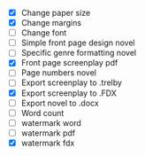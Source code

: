 - [x] Change paper size
- [x] Change margins
- [ ] Change font
- [ ] Simple front page design novel
- [ ] Specific genre formatting novel
- [x] Front page screenplay pdf
- [ ] Page numbers novel
- [ ] Export screenplay to .trelby
- [x] Export screenplay to .FDX
- [ ] Export novel to .docx
- [ ] Word count
- [ ] watermark word
- [ ] watermark pdf
- [x] watermark fdx
